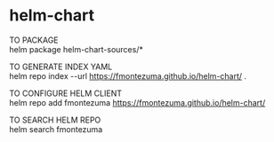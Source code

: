 # helm-chart

TO PACKAGE  
helm package helm-chart-sources/*

TO GENERATE INDEX YAML  
helm repo index --url https://fmontezuma.github.io/helm-chart/ .

TO CONFIGURE HELM CLIENT  
helm repo add fmontezuma https://fmontezuma.github.io/helm-chart/

TO SEARCH HELM REPO  
helm search fmontezuma
